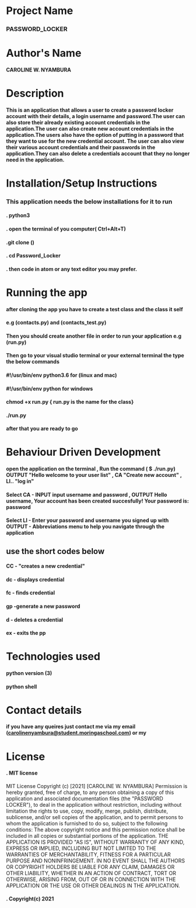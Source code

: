 # Project Name
### PASSWORD_LOCKER

# Author's Name
 #### CAROLINE W. NYAMBURA

 # Description
 #### This is an application that allows a user to create a password locker account with their details, a login username and password.The user can also store their already existing account credentials in the application.The user can also create new account credentials in the application.The users also have the option of putting in a password that they want to use for the new credential account. The user can also view their various account credentials and their passwords in the application.They can also delete a credentials account that they no longer need in the application.


 # Installation/Setup Instructions
 ### This application needs the below installations for it to run
#### . python3


#### . open the terminal of you computer( Ctrl+Alt+T)
#### .git clone ()
#### . cd Password_Locker
#### . then code in atom or any text editor you may prefer.

# Running the app

#### after cloning the app you have to create a test class and the class it self 

#### e.g (contacts.py) and (contacts_test.py)
#### Then you should create another file in order to run your application e.g (run.py)

#### Then go to your visual studio terminal or your external terminal the type the below commands

#### #!/usr/bin/env python3.6  for (linux and mac)

#### #!/usr/bin/env python for windows

#### chmod +x run.py  { run.py is the name for the class}

#### ./run.py

#### after that you are ready to go

# Behaviour Driven Development
 #### open the application on the terminal , Run the command ( $ ./run.py) OUTPUT "Hello welcome to your user list" , CA  "Create new account" , LI.. "log in"

 #### Select CA -   INPUT input username and password	, OUTPUT Hello username, Your account has been created succesfully! Your password is: password


 #### Select LI - Enter your password and username you signed up with	OUTPUT - Abbreviations menu to help you navigate through the application


 ## use the short codes below

 ####  CC - "creates a new credential"
 #### dc - displays credential
 #### fc - finds credential
 #### gp -generate a new password
 #### d - deletes a credential
 #### ex - exits the pp

 # Technologies used

#### python version (3)
#### python shell
 
# Contact details
  #### if you have any queires just contact me via my email (carolinenyambura@student.moringaschool.com) or my 

# License

  #### . MIT license
  MIT License Copyright (c) [2021] [CAROLINE W. NYAMBURA] Permission is hereby granted, free of charge, to any person obtaining a copy of this application and associated documentation files (the "PASSWORD LOCKER"), to deal in the application without restriction, including without limitation the rights to use, copy, modify, merge, publish, distribute, sublicense, and/or sell copies of the application, and to permit persons to whom the application is furnished to do so, subject to the following conditions: The above copyright notice and this permission notice shall be included in all copies or substantial portions of the application. THE APPLICATION IS PROVIDED "AS IS", WITHOUT WARRANTY OF ANY KIND, EXPRESS OR IMPLIED, INCLUDING BUT NOT LIMITED TO THE WARRANTIES OF MERCHANTABILITY, FITNESS FOR A PARTICULAR PURPOSE AND NONINFRINGEMENT. IN NO EVENT SHALL THE AUTHORS OR COPYRIGHT HOLDERS BE LIABLE FOR ANY CLAIM, DAMAGES OR OTHER LIABILITY, WHETHER IN AN ACTION OF CONTRACT, TORT OR OTHERWISE, ARISING FROM, OUT OF OR IN CONNECTION WITH THE APPLICATION OR THE USE OR OTHER DEALINGS IN THE APPLICATION.

  #### . Copyright(c) 2021

  
